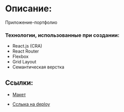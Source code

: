 # Описание:

Приложение-портфолио

### Технологии, использованные при создании:

- React.js (CRA)
- React Router
- Flexbox
- Grid Layout
- Семантическая верстка

## Ссылки:

- [Макет](<https://www.figma.com/file/FByqra3ljolFSwTycTmMm4/Portfolio-Template-%7C-Resume-Template-(Community)?node-id=214%3A2&mode=dev>)

- [Сслыка на deploy]()

